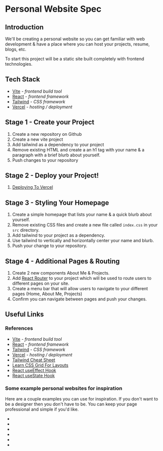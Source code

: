 # Personal Website Spec

## Introduction

We'll be creating a personal website so you can get familiar with web development & have a place where you can host your projects, resume, blogs, etc.

To start this project will be a static site built completely with frontend technologies.

## Tech Stack

- [Vite](https://vite.dev/) *- frontend build tool*
- [React](https://react.dev/) *- frontend framework*
- [Tailwind](https://tailwindcss.com/) *- CSS framework*
- [Vercel](https://vercel.com/) *- hosting / deployment*


## Stage 1 - Create your Project

1. Create a new repository on Github
2. Create a new vite project
3. Add tailwind as a dependency to your project
4. Remove existing HTML and create a an h1 tag with your name & a paragraph with a brief blurb about yourself.
5. Push changes to your repository

## Stage 2 - Deploy your Project!
1. [Deploying To Vercel](https://vercel.com/docs/deployments)

## Stage 3 - Styling Your Homepage

1. Create a simple homepage that lists your name & a quick blurb about yourself.
2. Remove existing CSS files and create a new file called `index.css` in your `src` directory.
3. Add tailwind to your project as a dependency.
4. Use tailwind to vertically and horizontally center your name and blurb.
5. Push your change to your repository.

 
## Stage 4 - Additional Pages & Routing

1. Create 2 new components About Me & Projects.
2. Add [React Router](https://reactrouter.com/start/declarative/installation) to your project which will be used to route users to different pages on your site.
3. Create a menu bar that will allow users to navigate to your different pages (Home, About Me, Projects)
4. Confirm you can navigate between pages and push your changes.

## Useful Links

### References
- [Vite](https://vite.dev/) *- frontend build tool*
- [React](https://react.dev/) *- frontend framework*
- [Tailwind](https://tailwindcss.com/) *- CSS framework*
- [Vercel](https://vercel.com/) *- hosting / deployment*
- [Tailwind Cheat Sheet](https://nerdcave.com/tailwind-cheat-sheet)
- [Learn CSS Grid For Layouts](https://css-tricks.com/snippets/css/complete-guide-grid/)
- [React useEffect Hook](https://react.dev/reference/react/useEffect)
- [React useState Hook](https://react.dev/reference/react/useState)

### Some example personal websites for inspiration
Here are a couple examples you can use for inspiration. If you don't want to be a designer then you don't have to be. You can keep your page professional and simple if you'd like.
- [](https://stantyan.com/#)
- [](https://arhaan-dev.vercel.app/)
- [](https://www.erenaygun.com/)
- [](https://ironclad.sh/) 
- [](https://daverupert.com/)
- [](https://www.taniarascia.com/)
